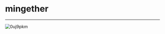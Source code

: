 # mingether
-----------------
![0uj9pkm](https://user-images.githubusercontent.com/40800073/42250863-eca4ba22-7f6e-11e8-9be4-bf0ae98fc8f1.png)
